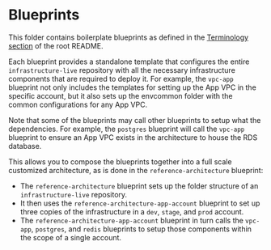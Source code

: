 # Blueprints

This folder contains boilerplate blueprints as defined in the [Terminology
section](/examples/for-production/terragrunt-architecture-catalog/README.md#terminology) of the root README.

Each blueprint provides a standalone template that configures the entire `infrastructure-live` repository with all the
necessary infrastructure components that are required to deploy it. For example, the `vpc-app` blueprint not only
includes the templates for setting up the App VPC in the specific account, but it also sets up the envcommon folder with
the common configurations for any App VPC.

Note that some of the blueprints may call other blueprints to setup what the dependencies. For example, the `postgres`
blueprint will call the `vpc-app` blueprint to ensure an App VPC exists in the architecture to house the RDS database.

This allows you to compose the blueprints together into a full scale customized architecture, as is done in the
`reference-architecture` blueprint:

- The `reference-architecture` blueprint sets up the folder structure of an `infrastructure-live` repository.
- It then uses the `reference-architecture-app-account` blueprint to set up three copies of the infrastructure in a
  `dev`, `stage`, and `prod` account.
- The `reference-architecture-app-account` blueprint in turn calls the `vpc-app`, `postgres`, and `redis` blueprints to
  setup those components within the scope of a single account.
